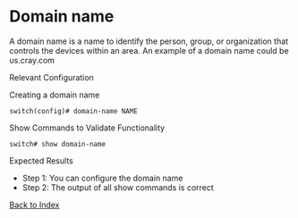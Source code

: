 
# Domain name

A domain name is a name to identify the person, group, or organization that controls the devices within an area. An example of a domain name could be us.cray.com

Relevant Configuration

Creating a domain name

```
switch(config)# domain-name NAME
```

Show Commands to Validate Functionality

```
switch# show domain-name
```


Expected Results

* Step 1: You can configure the domain name
* Step 2: The output of all show commands is correct

[Back to Index](./index.md)
